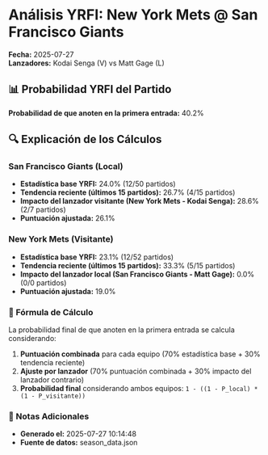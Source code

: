 # Análisis YRFI: New York Mets @ San Francisco Giants

**Fecha:** 2025-07-27  
**Lanzadores:** Kodai Senga (V) vs Matt Gage (L)

## 📊 Probabilidad YRFI del Partido

**Probabilidad de que anoten en la primera entrada:** 40.2%

## 🔍 Explicación de los Cálculos

### San Francisco Giants (Local)
- **Estadística base YRFI:** 24.0% (12/50 partidos)
- **Tendencia reciente (últimos 15 partidos):** 26.7% (4/15 partidos)
- **Impacto del lanzador visitante (New York Mets - Kodai Senga):** 28.6% (2/7 partidos)
- **Puntuación ajustada:** 26.1%

### New York Mets (Visitante)
- **Estadística base YRFI:** 23.1% (12/52 partidos)
- **Tendencia reciente (últimos 15 partidos):** 33.3% (5/15 partidos)
- **Impacto del lanzador local (San Francisco Giants - Matt Gage):** 0.0% (0/0 partidos)
- **Puntuación ajustada:** 19.0%

### 📝 Fórmula de Cálculo

La probabilidad final de que anoten en la primera entrada se calcula considerando:
1. **Puntuación combinada** para cada equipo (70% estadística base + 30% tendencia reciente)
2. **Ajuste por lanzador** (70% puntuación combinada + 30% impacto del lanzador contrario)
3. **Probabilidad final** considerando ambos equipos: `1 - ((1 - P_local) * (1 - P_visitante))`

### 📌 Notas Adicionales

- **Generado el:** 2025-07-27 10:14:48
- **Fuente de datos:** season_data.json
